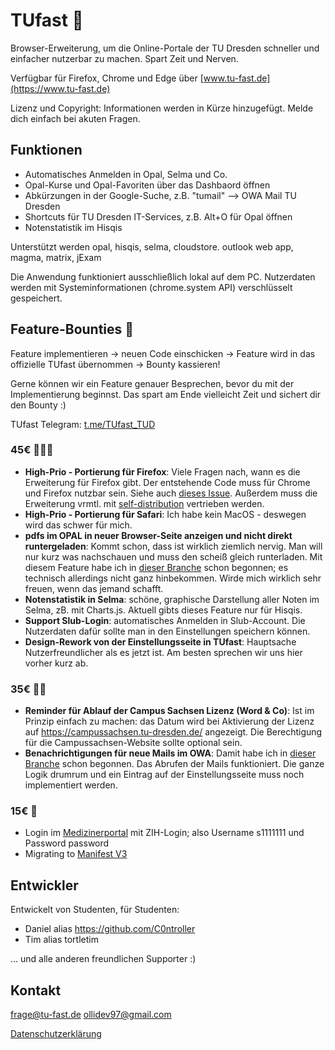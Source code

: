 # TUfast 🚀
Browser-Erweiterung, um die Online-Portale der TU Dresden schneller und einfacher nutzerbar zu machen.
Spart Zeit und Nerven.

Verfügbar für Firefox, Chrome und Edge über [www.tu-fast.de](https://www.tu-fast.de)

Lizenz und Copyright: Informationen werden in Kürze hinzugefügt. Melde dich einfach bei akuten Fragen.

## Funktionen
 - Automatisches Anmelden in Opal, Selma und Co.
 - Opal-Kurse und Opal-Favoriten über das Dashbaord öffnen
 - Abkürzungen in der Google-Suche, z.B. "tumail" --> OWA Mail TU Dresden
 - Shortcuts für TU Dresden IT-Services, z.B. Alt+O für Opal öffnen
 - Notenstatistik im Hisqis
 
Unterstützt werden opal, hisqis, selma, cloudstore. outlook web app, magma, matrix, jExam
 
Die Anwendung funktioniert ausschließlich lokal auf dem PC. Nutzerdaten werden mit Systeminformationen (chrome.system API) verschlüsselt gespeichert. 

## Feature-Bounties 🤩
Feature implementieren -> neuen Code einschicken -> Feature wird in das offizielle TUfast übernommen -> Bounty kassieren!

Gerne können wir ein Feature genauer Besprechen, bevor du mit der Implementierung beginnst. Das spart am Ende vielleicht Zeit und sichert dir den Bounty :)

TUfast Telegram: [t.me/TUfast_TUD](https://t.me/TUfast_TUD)

### 45€ 💸💸💸
- **High-Prio - Portierung für Firefox**: Viele Fragen nach, wann es die Erweiterung für Firefox gibt. Der entstehende Code muss für Chrome und Firefox nutzbar sein. Siehe auch [dieses Issue](https://github.com/OliEfr/TUfast_TUD/issues/2). Außerdem muss die Erweiterung vrmtl. mit [self-distribution](https://extensionworkshop.com/documentation/publish/submitting-an-add-on/#self-distribution) vertrieben werden.
- **High-Prio - Portierung für Safari**: Ich habe kein MacOS - deswegen wird das schwer für mich.
- **pdfs im OPAL in neuer Browser-Seite anzeigen und nicht direkt runtergeladen**: Kommt schon, dass ist wirklich ziemlich nervig. Man will nur kurz was nachschauen und muss den scheiß gleich runterladen. Mit diesem Feature habe ich in [dieser Branche](https://github.com/OliEfr/TUfast_TUD/tree/ModifyHeaders) schon begonnen; es technisch allerdings nicht ganz hinbekommen. Wirde mich wirklich sehr freuen, wenn das jemand schafft.
- **Notenstatistik in Selma**: schöne, graphische Darstellung aller Noten im Selma, zB. mit Charts.js. Aktuell gibts dieses Feature nur für Hisqis.
- **Support Slub-Login**: automatisches Anmelden in Slub-Account. Die Nutzerdaten dafür sollte man in den Einstellungen speichern können.
- **Design-Rework von der Einstellungsseite in TUfast**: Hauptsache Nutzerfreundlicher als es jetzt ist. Am besten sprechen wir uns hier vorher kurz ab.

### 35€ 💸💸
- **Reminder für Ablauf der Campus Sachsen Lizenz (Word & Co)**: Ist im Prinzip einfach zu machen: das Datum wird bei Aktivierung der Lizenz auf https://campussachsen.tu-dresden.de/ angezeigt. Die Berechtigung für die Campussachsen-Website sollte optional sein.
- **Benachrichtigungen für neue Mails im OWA**: Damit habe ich in [dieser Branche](https://github.com/OliEfr/TUfast_TUD/tree/OWAHackFetch) schon begonnen. Das Abrufen der Mails funktioniert. Die ganze Logik drumrum und ein Eintrag auf der Einstellungsseite muss noch implementiert werden.

### 15€ 💸
- Login im [Medizinerportal](https://eportal.med.tu-dresden.de/login) mit ZIH-Login; also Username s1111111 und Password password
- Migrating to [Manifest V3](https://developer.chrome.com/docs/extensions/mv3/intro/)

## Entwickler
Entwickelt von Studenten, für Studenten:

- Daniel alias https://github.com/C0ntroller
- Tim alias tortletim

... und alle anderen freundlichen Supporter :)

## Kontakt
frage@tu-fast.de
ollidev97@gmail.com

[Datenschutzerklärung](https://docs.google.com/document/d/1m3LCzlRMlEUR_TbMgP7Ha7MA7jN9mJ6gfyRhCRfUxuM/edit?usp=sharing)
